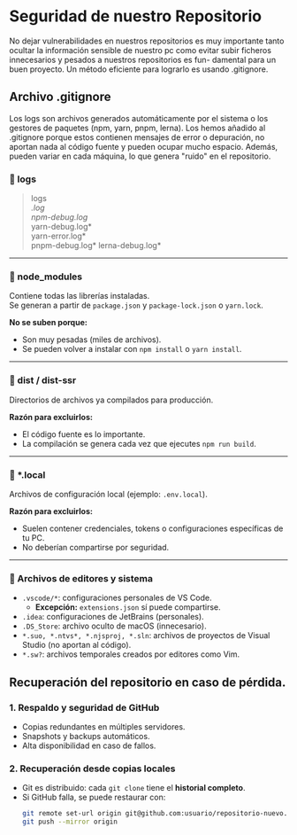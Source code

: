 # Seguridad de nuestro Repositorio
No dejar vulnerabilidades en nuestros repositorios es muy importante tanto ocultar la información sensible de nuestro pc como evitar subir ficheros innecesarios y pesados a nuestros repositorios es fun-
damental para un buen proyecto. Un método eficiente para lograrlo es usando .gitignore.

## Archivo .gitignore
Los logs son archivos generados automáticamente por el sistema o los gestores de paquetes (npm, yarn, pnpm, lerna). Los hemos añadido al .gitignore porque estos contienen mensajes de error o depuración,
no aportan nada al código fuente y pueden ocupar mucho espacio. Además, pueden variar en cada máquina, lo que genera "ruido" en el repositorio.

### 📂 logs

>logs  
*.log  
npm-debug.log*  
yarn-debug.log*  
yarn-error.log*  
pnpm-debug.log*
lerna-debug.log*

---

### 📂 node_modules
Contiene todas las librerías instaladas.  
Se generan a partir de `package.json` y `package-lock.json` o `yarn.lock`.  

**No se suben porque:**
- Son muy pesadas (miles de archivos).
- Se pueden volver a instalar con `npm install` o `yarn install`.

---

### 📂 dist / dist-ssr
Directorios de archivos ya compilados para producción.  

**Razón para excluirlos:**
- El código fuente es lo importante.
- La compilación se genera cada vez que ejecutes `npm run build`.

---

### 📄 *.local
Archivos de configuración local (ejemplo: `.env.local`).  

**Razón para excluirlos:**
- Suelen contener credenciales, tokens o configuraciones específicas de tu PC.
- No deberían compartirse por seguridad.

---

### 📝 Archivos de editores y sistema

- `.vscode/*`: configuraciones personales de VS Code.  
  - **Excepción:** `extensions.json` sí puede compartirse.  
- `.idea`: configuraciones de JetBrains (personales).  
- `.DS_Store`: archivo oculto de macOS (innecesario).  
- `*.suo, *.ntvs*, *.njsproj, *.sln`: archivos de proyectos de Visual Studio (no aportan al código).  
- `*.sw?`: archivos temporales creados por editores como Vim. 


## Recuperación del repositorio en caso de pérdida.

### 1. Respaldo y seguridad de GitHub
- Copias redundantes en múltiples servidores.
- Snapshots y backups automáticos.
- Alta disponibilidad en caso de fallos.

### 2. Recuperación desde copias locales
- Git es distribuido: cada `git clone` tiene el **historial completo**.
- Si GitHub falla, se puede restaurar con:
  ```bash
  git remote set-url origin git@github.com:usuario/repositorio-nuevo.git
  git push --mirror origin


